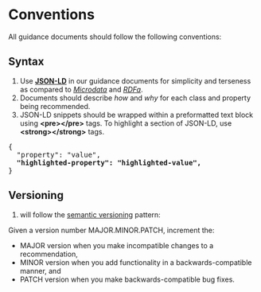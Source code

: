 # Conventions #

All guidance documents should follow the following conventions:

<a id="syntax"></a>
## Syntax ##

1. Use **[JSON-LD](https://json-ld.org/)** in our guidance documents for simplicity and terseness as compared to *[Microdata](https://www.w3.org/TR/microdata/)* and *[RDFa](https://rdfa.info/)*.
2. Documents should describe *how* and *why* for each class and property being recommended.
3. JSON-LD snippets should be wrapped within a preformatted text block using **&lt;pre&gt;&lt;/pre&gt;** tags. To highlight a section of JSON-LD, use **&lt;strong&gt;&lt;/strong&gt;** tags.

<pre>
{
  "property": "value",
  <strong>"highlighted-property": "highlighted-value",</strong>
}
</pre>

<a id="versioning"></a>
## Versioning ##

1.  will follow the [semantic versioning](https://semver.org/) pattern:

Given a version number MAJOR.MINOR.PATCH, increment the:

  * MAJOR version when you make incompatible changes to a recommendation,
  * MINOR version when you add functionality in a backwards-compatible manner, and
  * PATCH version when you make backwards-compatible bug fixes.
